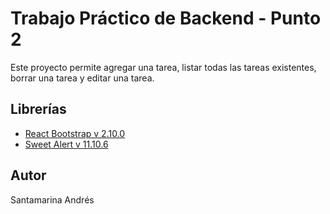 # Trabajo Práctico de Backend - Punto 2

Este proyecto permite agregar una tarea, listar todas las tareas existentes, borrar una tarea y editar una tarea.

## Librerías

- [React Bootstrap v 2.10.0](https://react-bootstrap.github.io/)
- [Sweet Alert v 11.10.6](https://sweetalert2.github.io/)

## Autor

Santamarina Andrés